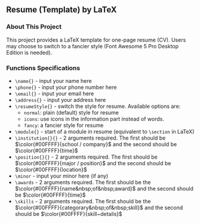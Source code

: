 ## Resume (Template) by LaTeX

### About This Project
This project provides a LaTeX template for one-page resume (CV). Users may choose to switch to a fancier style (Font Awesome 5 Pro Desktop Edition is needed).
### Functions Specifications
* `\name{}` - input your name here
* `\phone{}` - input your phone number here
* `\email{}` - input your email here
* `\address{}` - input your address here
* `\resumeStyle{}` - switch the style for resume. Available options are:
    * `normal`: plain (default) style for resume
    * `icons`: use icons in the information part instead of words.
    * `fancy`: a fancier style for resume
* `\module{}` - start of a module in resume (equivalent to `\section` in LaTeX)
* `\institution{}{}` - 2 arguments required. The first should be $\color{#00FFFF}{school / company}$ and the second should be $\color{#00FFFF}{time}$
* `\position{}{}` - 2 arguments required. The first should be $\color{#00FFFF}{major / position}$ and the second should be $\color{#00FFFF}{location}$
* `\minor` - input your minor here (if any)
* `\awards` - 2 arguments required. The first should be the $\color{#00FFFF}{name&nbsp;of&nbsp;award}$ and the second should be $\color{#00FFFF}{time}$
* `\skills` - 2 arguments required. The first should be the $\color{#00FFFF}{categorary&nbsp;of&nbsp;skill}$ and the second should be $\color{#00FFFF}{skill~details}$